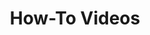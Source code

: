 ---
layout: default
title: How-To Videos
parent: Instructional Cluster
nav_order: 5
has_children: true
description: ""
permalink: /instructionalcluster/videos
---